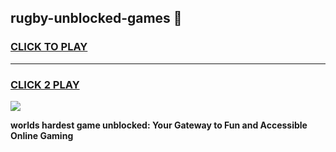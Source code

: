 
## rugby-unblocked-games 👋
<h3>
<a href="https://premium.freeplayer.one?title=rugby-unblocked-games&ref=14F">CLICK TO PLAY</a></h3>
<hr>

<h3>
<a href="https://premium.freeplayer.one?title=rugby-unblocked-games&ref=14F">CLICK 2 PLAY</a>
  
</h3>

<a href="https://premium.freeplayer.one?title=rugby-unblocked-games&ref=12F/"><img src="https://clearcache.store/games.png"></a>


**worlds hardest game unblocked: Your Gateway to Fun and Accessible Online Gaming**
